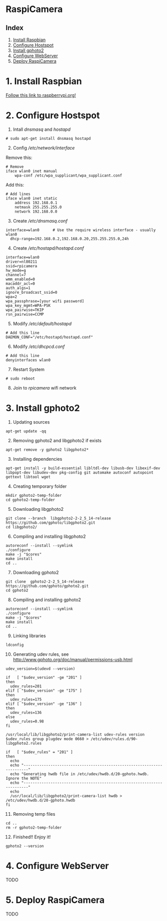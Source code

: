 RaspiCamera
======

## Index

1. [Install Raspbian](#1--install-raspbian)
2. [Configure Hostspot](#2-configure-hostspot)
3. [Install gphoto2](#3-install-gphoto2)
4. [Configure WebServer](#4-configure-webserver)
5. [Deploy RaspiCamera](#5-deploy-raspicamera)

# 1.  Install Raspbian

[Follow this link to raspberrypi.org!](https://www.raspberrypi.org/documentation/installation/installing-images/README.md)

# 2. Configure Hostspot

1. Intall *dnsmasq* and *hostapd*

```
# sudo apt-get install dnsmasq hostapd
```

2. Config */etc/network/interface*

Remove this:

```
# Remove
iface wlan0 inet manual
    wpa-conf /etc/wpa_supplicant/wpa_supplicant.conf
```

Add this:

```
# Add lines
iface wlan0 inet static
    address 192.168.0.1
    netmask 255.255.255.0
    network 192.168.0.0
```

3. Create */etc/dnsmasq.conf*

```
interface=wlan0      # Use the require wireless interface - usually wlan0
  dhcp-range=192.168.0.2,192.168.0.20,255.255.255.0,24h
```

4. Create */etc/hostapd/hostapd.conf*

```
interface=wlan0
driver=nl80211
ssid=rpicamera
hw_mode=g
channel=7
wmm_enabled=0
macaddr_acl=0
auth_algs=1
ignore_broadcast_ssid=0
wpa=2
wpa_passphrase=[your wifi password]
wpa_key_mgmt=WPA-PSK
wpa_pairwise=TKIP
rsn_pairwise=CCMP
```

5. Modify */etc/default/hostapd*

```
# Add this line
DAEMON_CONF="/etc/hostapd/hostapd.conf"
```

6. Modify */etc/dhcpcd.conf*

```
# Add this line
denyinterfaces wlan0
```

7. Restart System

```
# sudo reboot
```

8. Join to *rpicamera* wifi network

# 3. Install gphoto2

1. Updating sources

```
apt-get update -qq
```

2. Removing gphoto2 and libgphoto2 if exists

```
apt-get remove -y gphoto2 libgphoto2*
```

3. Installing dependencies

```
apt-get install -y build-essential libltdl-dev libusb-dev libexif-dev libpopt-dev libudev-dev pkg-config git automake autoconf autopoint gettext libtool wget
```

4. Creating temporary folder

```
mkdir gphoto2-temp-folder
cd gphoto2-temp-folder
```

5. Downloading libgphoto2

```
git clone --branch  libgphoto2-2-2_5_14-release https://github.com/gphoto/libgphoto2.git
cd libgphoto2/
```

6. Compiling and installing libgphoto2

```
autoreconf --install --symlink
./configure
make -j "$cores"
make install
cd ..
```

7. Downloading gphoto2

```
git clone  gphoto2-2-2_5_14-release https://github.com/gphoto/gphoto2.git
cd gphoto2
```

8. Compiling and installing gphoto2

```
autoreconf --install --symlink
./configure
make -j "$cores"
make install
cd ..
```

9. Linking libraries

```
ldconfig
```

10. Generating udev rules, see http://www.gphoto.org/doc/manual/permissions-usb.html

```
udev_version=$(udevd --version)

if   [ "$udev_version" -ge "201" ]
then
  udev_rules=201
elif [ "$udev_version" -ge "175" ]
then
  udev_rules=175
elif [ "$udev_version" -ge "136" ]
then
  udev_rules=136
else
  udev_rules=0.98
fi

/usr/local/lib/libgphoto2/print-camera-list udev-rules version $udev_rules group plugdev mode 0660 > /etc/udev/rules.d/90-libgphoto2.rules

if   [ "$udev_rules" = "201" ]
then
  echo
  echo "------------------------------------------------------------------------"
  echo "Generating hwdb file in /etc/udev/hwdb.d/20-gphoto.hwdb. Ignore the NOTE"
  echo "------------------------------------------------------------------------"
  echo
  /usr/local/lib/libgphoto2/print-camera-list hwdb > /etc/udev/hwdb.d/20-gphoto.hwdb
fi
```


11. Removing temp files

```
cd ..
rm -r gphoto2-temp-folder
```

12. Finished!! Enjoy it!

```
gphoto2 --version
```

# 4. Configure WebServer

TODO

# 5. Deploy RaspiCamera

TODO
